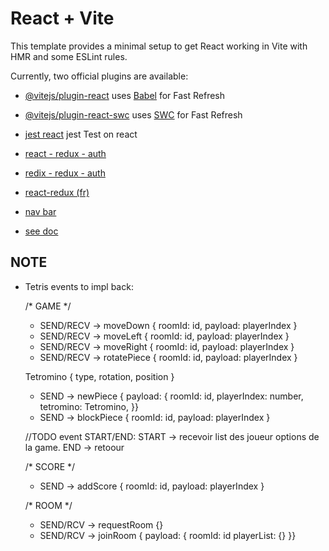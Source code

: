 # React + Vite

This template provides a minimal setup to get React working in Vite with HMR and some ESLint rules.

Currently, two official plugins are available:

- [@vitejs/plugin-react](https://github.com/vitejs/vite-plugin-react/blob/main/packages/plugin-react/README.md) uses [Babel](https://babeljs.io/) for Fast Refresh
- [@vitejs/plugin-react-swc](https://github.com/vitejs/vite-plugin-react-swc) uses [SWC](https://swc.rs/) for Fast Refresh


- [jest react](https://jestjs.io/fr/docs/tutorial-react) jest Test on react


- [react - redux - auth](https://www.youtube.com/watch?v=EDRd5aXMDjA)
- [redix - redux - auth](https://www.bezkoder.com/react-hooks-redux-login-registration-example/)
- [react-redux (fr)](https://www.youtube.com/watch?v=1lvnT2oE0_4)



- [nav bar](https://blog.logrocket.com/create-responsive-navbar-react-css/)



- [see doc](https://reactrouter.com/en/main/start/tutorial#loading-data)

## NOTE



* Tetris events to impl back:

    /* GAME */
    - SEND/RECV -> moveDown { roomId: id, payload: playerIndex }
    - SEND/RECV -> moveLeft { roomId: id, payload: playerIndex }
    - SEND/RECV -> moveRight { roomId: id, payload: playerIndex }
    - SEND/RECV -> rotatePiece { roomId: id, payload: playerIndex }

    Tetromino {
        type,
        rotation,
        position
    }

    - SEND -> newPiece { payload: {
                            roomId: id,
                            playerIndex: number,
                            tetromino: Tetromino,
                        }}
    - SEND -> blockPiece { roomId: id, payload: playerIndex }


    //TODO event START/END:
    START -> recevoir list des joueur options de la game.
    END -> retoour 

    /* SCORE */

     - SEND -> addScore { roomId: id, payload: playerIndex }



    /* ROOM */

    - SEND/RCV -> requestRoom {}
    - SEND/RCV -> joinRoom { payload: {
                                roomId: id
                                playerList: {}
                            }}
    

